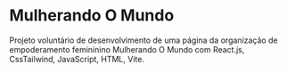 # Mulherando O Mundo
Projeto voluntário de desenvolvimento de uma página da organização de empoderamento femininino Mulherando O Mundo com React.js, CssTailwind, JavaScript, HTML, Vite.
